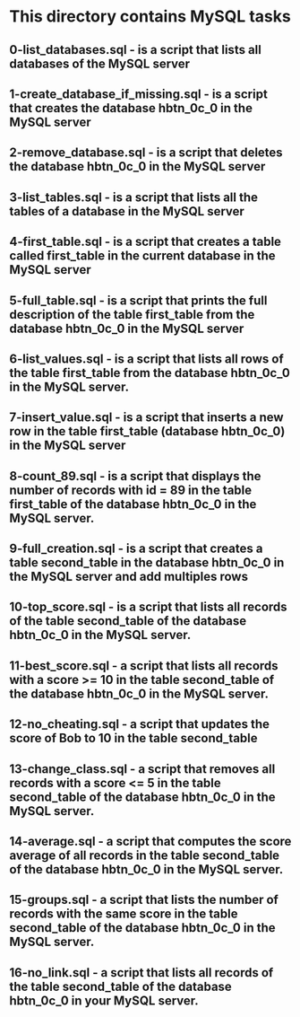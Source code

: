 # This directory contains MySQL tasks

## 0-list_databases.sql - is a script that lists all databases of the MySQL server

## 1-create_database_if_missing.sql - is a script that creates the database hbtn_0c_0 in the MySQL server

## 2-remove_database.sql - is a script that deletes the database hbtn_0c_0 in the MySQL server

## 3-list_tables.sql - is a script that lists all the tables of a database in the MySQL server

## 4-first_table.sql - is a script that creates a table called first_table in the current database in the MySQL server

## 5-full_table.sql - is a script that prints the full description of the table first_table from the database hbtn_0c_0 in the MySQL server

## 6-list_values.sql - is a script that lists all rows of the table first_table from the database hbtn_0c_0 in the MySQL server.

## 7-insert_value.sql - is a script that inserts a new row in the table first_table (database hbtn_0c_0) in the MySQL server

## 8-count_89.sql - is a script that displays the number of records with id = 89 in the table first_table of the database hbtn_0c_0 in the MySQL server.

## 9-full_creation.sql - is a script that creates a table second_table in the database hbtn_0c_0 in the MySQL server and add multiples rows

## 10-top_score.sql - is a script that lists all records of the table second_table of the database hbtn_0c_0 in the MySQL server.

## 11-best_score.sql - a script that lists all records with a score >= 10 in the table second_table of the database hbtn_0c_0 in the MySQL server.

## 12-no_cheating.sql - a script that updates the score of Bob to 10 in the table second_table

## 13-change_class.sql - a script that removes all records with a score <= 5 in the table second_table of the database hbtn_0c_0 in the MySQL server.

## 14-average.sql - a script that computes the score average of all records in the table second_table of the database hbtn_0c_0 in the MySQL server.

## 15-groups.sql - a script that lists the number of records with the same score in the table second_table of the database hbtn_0c_0 in the MySQL server.

## 16-no_link.sql - a script that lists all records of the table second_table of the database hbtn_0c_0 in your MySQL server.
